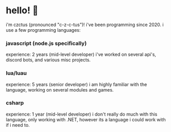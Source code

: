 # hello! 👋
i'm czctus (pronounced "c-z-c-tus")! i've been programming since 2020.
i use a few programming languages:
### javascript (node.js specifically)
experience: 2 years (mid-level developer)
i've worked on several api's, discord bots, and various misc projects.

### lua/luau 
experience: 5 years (senior developer)
i am highly familiar with the language, working on several modules and games.

### csharp
experience: 1 year (mid-level developer)
i don't really do much with this language, only working with .NET, however its a language i could work with if i need to.

<!--
```js
process.stdout.write("And I love programming!"); // mostly
```

## My Programming Languages
| Language         | Time          | Performance      |
| ---------------- |:-------------:| ----------------:|
| 💜 Lua / LuaU    | ~4 Years      | Great            |
| 💜 Node.Js / Js  | ~1 Year       | Excellent        |

## Languages I'm Learning
I am always looking forward to learning new languages.

Here are some I'm currently learning!

| Language   | Progress      | Interest Level |
| --------   | ------------- | -------------- |
| 💛 CSharp | Intermediate  | High           |
| 💛 Python | Beginner      | Medium         |

## About Me
> 🎮 I enjoy playing games like **Project Zomboid**, **Detroit Become Human**, and **Far Cry 5**.
>
> 🚴 I love biking around town, exploring abandoned buildings, and finding cool stuff.
>
> 🌎 I was born in Norwich, Connecticut, but now live elsewhere in the state.
>
> 🎧 I love the music of Healy; their songs have helped me significantly through tough times.
-->
